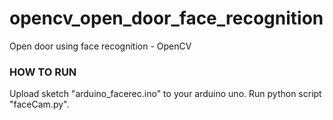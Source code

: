# opencv_open_door_face_recognition
Open door using face recognition - OpenCV

### HOW TO RUN
Upload sketch "arduino_facerec.ino" to your arduino uno.
Run python script "faceCam.py".

